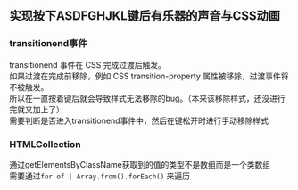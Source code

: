 ## 实现按下ASDFGHJKL键后有乐器的声音与CSS动画

### transitionend事件
transitionend 事件在 CSS 完成过渡后触发。<br>
如果过渡在完成前移除，例如 CSS transition-property 属性被移除，过渡事件将不被触发。<br>
所以在一直按着键后就会导致样式无法移除的bug。（本来该移除样式，还没进行完就又加上了）<br>
需要判断是否进入transitionend事件中，然后在键松开时进行手动移除样式

### HTMLCollection
通过getElementsByClassName获取到的值的类型不是数组而是一个类数组<br>
需要通过`for of | Array.from().forEach()` 来遍历